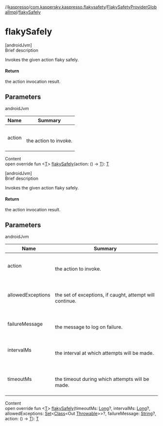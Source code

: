 //[kaspresso](../../index.md)/[com.kaspersky.kaspresso.flakysafety](../index.md)/[FlakySafetyProviderGlobalImpl](index.md)/[flakySafely](flaky-safely.md)



# flakySafely  
[androidJvm]  
Brief description  


Invokes the given action flaky safely.



#### Return  


the action invocation result.



## Parameters  
  
androidJvm  
  
|  Name|  Summary| 
|---|---|
| action| <br><br>the action to invoke.<br><br>
  
  
Content  
open override fun <[T](flaky-safely.md)> [flakySafely](flaky-safely.md)(action: () -> [T](flaky-safely.md)): [T](flaky-safely.md)  


[androidJvm]  
Brief description  


Invokes the given action flaky safely.



#### Return  


the action invocation result.



## Parameters  
  
androidJvm  
  
|  Name|  Summary| 
|---|---|
| action| <br><br>the action to invoke.<br><br>
| allowedExceptions| <br><br>the set of exceptions, if caught, attempt will continue.<br><br>
| failureMessage| <br><br>the message to log on failure.<br><br>
| intervalMs| <br><br>the interval at which attempts will be made.<br><br>
| timeoutMs| <br><br>the timeout during which attempts will be made.<br><br>
  
  
Content  
open override fun <[T](flaky-safely.md)> [flakySafely](flaky-safely.md)(timeoutMs: [Long](https://kotlinlang.org/api/latest/jvm/stdlib/kotlin/-long/index.html)?, intervalMs: [Long](https://kotlinlang.org/api/latest/jvm/stdlib/kotlin/-long/index.html)?, allowedExceptions: [Set](https://kotlinlang.org/api/latest/jvm/stdlib/kotlin.collections/-set/index.html)<[Class](https://developer.android.com/reference/kotlin/java/lang/Class.html)<Out [Throwable](https://kotlinlang.org/api/latest/jvm/stdlib/kotlin/-throwable/index.html)>>?, failureMessage: [String](https://kotlinlang.org/api/latest/jvm/stdlib/kotlin/-string/index.html)?, action: () -> [T](flaky-safely.md)): [T](flaky-safely.md)  



